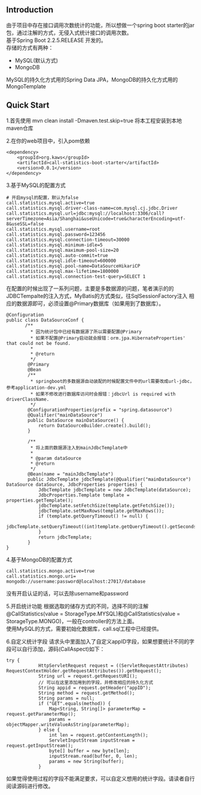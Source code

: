 ## Introduction
由于项目中存在接口调用次数统计的功能，所以想做一个spring boot starter的jar包，通过注解的方式，无侵入式统计接口的调用次数。  
基于Spring Boot 2.2.5.RELEASE 开发的。  
存储的方式有两种：
- MySQL(默认方式)
- MongoDB  

MySQL的持久化方式用的Spring Data JPA，MongoDB的持久化方式用的MongoTemplate 


## Quick Start

1.首先使用 mvn clean install -Dmaven.test.skip=true 将本工程安装到本地maven仓库

2.在你的web项目中，引入pom依赖
```
<dependency>
    <groupId>org.kaws</groupId>
    <artifactId>call-statistics-boot-starter</artifactId>
    <version>0.0.1</version>
</dependency>
```

3.基于MySQL的配置方式
```
# 开启mysql的配置，默认为false
call.statistics.mysql.active=true
call.statistics.mysql.driver-class-name=com.mysql.cj.jdbc.Driver
call.statistics.mysql.url=jdbc:mysql://localhost:3306/call?serverTimezone=Asia/Shanghai&useUnicode=true&characterEncoding=utf-8&useSSL=false
call.statistics.mysql.username=root
call.statistics.mysql.password=123456
call.statistics.mysql.connection-timeout=30000
call.statistics.mysql.minimum-idle=5
call.statistics.mysql.maximum-pool-size=20
call.statistics.mysql.auto-commit=true
call.statistics.mysql.idle-timeout=600000
call.statistics.mysql.pool-name=DataSourceHikariCP
call.statistics.mysql.max-lifetime=1800000
call.statistics.mysql.connection-test-query=SELECT 1
```
在配置的时候出现了一系列问题，主要是多数据源的问题，笔者演示的的JDBCTempalte的注入方式，MyBatis的方式类似，往SqlSessionFactory注入
相应的数据源即可，必须设置@Primary数据库（如果用到了数据库）。
```
@Configuration
public class DataSourceConf {
       /**
         * 因为统计包中已经有数据源了所以需要配置@Primary
         * 如果不配置@Primary启动就会报错：orm.jpa.HibernateProperties' that could not be found.
         *
         * @return
         */
        @Primary
        @Bean
        /**
         * springboot的多数据源自动装配的时候配置文件中的url需要改成url-jdbc，参考application-dev.yml
         * 如果不修改进行数据库访问时会报错：jdbcUrl is required with driverClassName.
         */
        @ConfigurationProperties(prefix = "spring.datasource")
        @Qualifier("mainDataSource")
        public DataSource mainDataSource() {
            return DataSourceBuilder.create().build();
        }

        /**
         * 将上面的数据源注入到mainJdbcTemplate中
         *
         * @param dataSource
         * @return
         */
        @Bean(name = "mainJdbcTemplate")
        public JdbcTemplate jdbcTemplate(@Qualifier("mainDataSource") DataSource dataSource, JdbcProperties properties) {
            JdbcTemplate jdbcTemplate = new JdbcTemplate(dataSource);
            JdbcProperties.Template template = properties.getTemplate();
            jdbcTemplate.setFetchSize(template.getFetchSize());
            jdbcTemplate.setMaxRows(template.getMaxRows());
            if (template.getQueryTimeout() != null) {
                jdbcTemplate.setQueryTimeout((int)template.getQueryTimeout().getSeconds());
            }
            return jdbcTemplate;
        }
}
```
4.基于MongoDB的配置方式
```
call.statistics.mongo.active=true
call.statistics.mongo.uri= mongodb://username:password@localhost:27017/database

```
没有开启认证的话，可以去除username和password  

5.开启统计功能
根据选取的储存方式的不同，选择不同的注解  
@CallStatistics(value = StorageType.MYSQL)和@CallStatistics(value = StorageType.MONGO)，一般在controller的方法上面。  
使用MySQL的方式，需要初始化数据库，call.sql工程中已经提供。 

6.自定义统计字段
请求头中里面加入了自定义appID字段，如果想要统计不同的字段可以自行添加，源码(CallAspect)如下：
```
try {
            HttpServletRequest request = ((ServletRequestAttributes) RequestContextHolder.getRequestAttributes()).getRequest();
            String url = request.getRequestURI();
            // 可以在这里添加用到的字段，并修改相应的持久化方式
            String appid = request.getHeader("appID");
            String method = request.getMethod();
            String params = null;
            if ("GET".equals(method)) {
                Map<String, String[]> parameterMap = request.getParameterMap();
                params = objectMapper.writeValueAsString(parameterMap);
            } else {
                int len = request.getContentLength();
                ServletInputStream inputStream = request.getInputStream();
                byte[] buffer = new byte[len];
                inputStream.read(buffer, 0, len);
                params = new String(buffer);
            }
```
如果觉得使用过程的字段不能满足要求，可以自定义想用的统计字段。请读者自行阅读源码进行修改。
